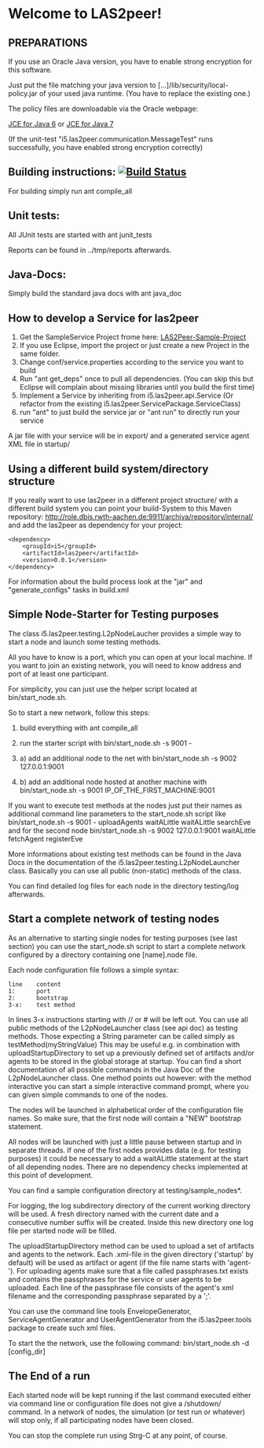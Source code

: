 Welcome to LAS2peer!
=================

PREPARATIONS
-----------------------

If you use an Oracle Java version, you have to enable strong encryption for this software.

Just put the file matching your java version to
    [...]/lib/security/local-policy.jar
of your used java runtime. (You have to replace the existing one.)

The policy files are downloadable via the Oracle webpage:

[JCE for Java 6](http://www.oracle.com/technetwork/java/javase/downloads/jce-6-download-429243.html "JCE-6")
or
[JCE for Java 7](http://www.oracle.com/technetwork/java/javase/downloads/jce-7-download-432124.html "JCE-7")

(If the unit-test "i5.las2peer.communication.MessageTest" runs successfully, you have enabled strong encryption correctly)

Building instructions: [![Build Status](https://travis-ci.org/rwth-acis/las2peer.png?branch=master)](https://travis-ci.org/rwth-acis/las2peer)
----------------------
For building simply run
    ant compile_all

Unit tests:
-----------
All JUnit tests are started with
    ant junit_tests

Reports can be found in ../tmp/reports afterwards.

Java-Docs:
----------
Simply build the standard java docs with
    ant java_doc


How to develop a Service for las2peer
-------------------------------------
1. Get the SampleService Project frome here: [LAS2Peer-Sample-Project](https://github.com/rwth-acis/LAS2peer-Sample-Service/archive/master.zip)
2. If you use Eclipse, import the project or just create a new Project in the same folder.
3. Change conf/service.properties according to the service you want to build
4. Run "ant get_deps" once to pull all dependencies. (You can skip this but Eclipse will complain about missing libraries until you build the first time)
5. Implement a Service by inheriting from i5.las2peer.api.Service (Or refactor from the existing i5.las2peer.ServicePackage.ServiceClass)
6. run "ant" to just build the service jar or "ant run" to directly run your service

A jar file with your service will be in export/ and a generated service agent XML file in startup/

Using a different build system/directory structure
-------------------------------------------------
If you really want to use las2peer in a different project structure/ with a different build system you can point your build-System to this
Maven repository: http://role.dbis.rwth-aachen.de:9911/archiva/repository/internal/ and add the las2peer as dependency for your project:
```
<dependency>
    <groupId>i5</groupId>
    <artifactId>las2peer</artifactId>
    <version>0.0.1</version>
</dependency>
```
For information about the build process look at the "jar" and "generate_configs" tasks in build.xml

Simple Node-Starter for Testing purposes
----------------------------------------
The class i5.las2peer.testing.L2pNodeLaucher provides a simple way to start a node and launch some testing methods.

All you have to know is a port, which you can open at your local machine.
If you want to join an existing network, you will need to know address and port of at least one participant.

For simplicity, you can just use the helper script located at bin/start_node.sh.


So to start a new network, follow this steps:

1. build everything with
    ant compile_all

2. run the starter script with
    bin/start_node.sh -s 9001 -

3. a) add an additional node to the net with
      bin/start_node.sh -s 9002 127.0.0.1:9001

3. b) add an additional node hosted at another machine with
      bin/start_node.sh -s 9001 IP_OF_THE_FIRST_MACHINE:9001


If you want to execute test methods at the nodes just put their names as additional command line parameters to the start_node.sh script like
    bin/start_node.sh -s 9001 - uploadAgents waitALittle waitALittle searchEve
and for the second node
    bin/start_node.sh -s 9002 127.0.0.1:9001 waitALittle fetchAgent registerEve

More informations about existing test methods can be found in the Java Docs in the documentation of the i5.las2peer.testing.L2pNodeLauncher class.
Basically you can use all public (non-static) methods of the class.

You can find detailed log files for each node in the directory testing/log afterwards.


Start a complete network of testing nodes
-----------------------------------------

As an alternative to starting single nodes for testing purposes (see last section) you can use the start_node.sh script to start a complete network configured by a directory containing one [name].node file.

Each node configuration file follows a simple syntax:

    line    content
    1:      port
    2:      bootstrap
    3-x:    test method

In lines 3-x instructions starting with // or # will be left out. You can use all public methods of the L2pNodeLauncher class (see api doc) as testing methods. Those expecting a String parameter can be called simply as
    testMethod(myStringValue)
This may be useful e.g. in combination with uploadStartupDirectory to set up a previously defined set of artifacts and/or agents to be stored in the global storage at startup.
You can find a short documentation of all possible commands in the Java Doc of the L2pNodeLauncher class.
One method points out however: with the method
    interactive
you can start a simple interactive command prompt, where you can given simple commands to one of the nodes.

The nodes will be launched in alphabetical order of the configuration file names. So make sure, that the first node will contain a "NEW" bootstrap statement.

All nodes will be launched with just a little pause between startup and in separate threads. If one of the first nodes provides data (e.g. for testing purposes) it could be necessary to add a waitALittle statement at the start of all depending nodes. There are no dependency checks implemented at this point of development.

You can find a sample configuration directory at testing/sample_nodes*.

For logging, the log subdirectory directory of the current working directory will be used. A fresh directory named with the current date and a consecutive number suffix will be created. Inside this new directory one log file per started node will be filled.

The uploadStartupDirectory method can be used to upload a set of artifacts and agents to the network. Each .xml-file in the given directory ('startup' by default) will be used as artifact or agent (if the file name starts with 'agent-'). For uploading agents make sure that a file called passphrases.txt exists and contains the passphrases for the service or user agents to be uploaded. Each line of the passphrase file consists of the agent's xml filename and the corresponding passphrase separated by a ';'.

You can use the command line tools EnvelopeGenerator, ServiceAgentGenerator and UserAgentGenerator from the i5.las2peer.tools package to create such xml files.

To start the the network, use the following command:
    bin/start_node.sh -d [config_dir]



The End of a run
----------------
Each started node will be kept running if the last command executed either via command line or configuration file does not give a /shutdown/ command.
In a network of nodes, the simulation (or test run or whatever) will stop only, if all participating nodes have been closed.

You can stop the complete run using Strg-C at any point, of course.

